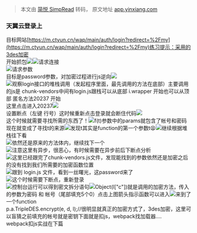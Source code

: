 > 本文由 [简悦 SimpRead](http://ksria.com/simpread/) 转码， 原文地址 [app.yinxiang.com](https://app.yinxiang.com/fx/de0c4841-ddf0-44c7-b21b-ee8ec0768f5f)

### 天翼云登录上

目标网站[https://m.ctyun.cn/wap/main/auth/login?redirect=%2Fmy](https://m.ctyun.cn/wap/main/auth/login?redirect=%2Fmy)练习提示：采用的3des加密  
开始抓包![](https://app.yinxiang.com/FileSharing.action?hash=1/5b0d8af78df7f7cd0bd3dd480c140cbf-20857)![](https://app.yinxiang.com/FileSharing.action?hash=1/f0a3f308723b5c5c9a8f190abad7fbe5-93640)请求连接  
![](https://app.yinxiang.com/FileSharing.action?hash=1/e2f3ffc4f06372120f76237512206b6c-72302)请求参数  
目标是password参数，对加密过程进行js逆向![](https://app.yinxiang.com/FileSharing.action?hash=1/b7107ba26c8a4cc8bcc35d02252cb686-520767)  
![](https://app.yinxiang.com/FileSharing.action?hash=1/56f1e8ddc66596dbc05ef5d23cf3e0a4-496196)观察login接口的堆栈调用（发起程序里面，最先调用的方法在底部）主要调用的js是 chunk-vendors中间有login.js跟栈可以从底部 i.wrapper 开始也可以从顶部 匿名方法20237 开始  
这里点击进入20237![](https://app.yinxiang.com/FileSharing.action?hash=1/2d8b5b3f63554c804b861ecabbc3cb44-271307)  
设置断点（左键 行号）这时候重新点击登录就会断住代码![](https://app.yinxiang.com/FileSharing.action?hash=1/ac50a48c6fa358a6336002984aa8e24f-330247)  
这个时候就需要寻找所需的东西了！![](https://app.yinxiang.com/FileSharing.action?hash=1/1bde491c682504b71d193799b7da6f35-156243)f(t)参数中的params就包含了帐号和密码现在就变成了寻找t的来源![](https://app.yinxiang.com/FileSharing.action?hash=1/3a5e1b00a3c0fc719c01bc0c9a11d666-122628)发现t其实是function的第一个参数t😫![](https://app.yinxiang.com/FileSharing.action?hash=1/c4f847396d6ad5409a1beff232499f53-77158)继续根据堆栈往下看  
![](https://app.yinxiang.com/FileSharing.action?hash=1/0178e7a6d378c6a26c6829cc399ab6b4-261352)依然还是原来的方法体内，继续找下一个  
![](https://app.yinxiang.com/FileSharing.action?hash=1/9f65c3d9ec7cdb951e67faabd761e1a4-310121)注意这里有异步，很恶心，有时候需要在异步前后下断点分析  
![](https://app.yinxiang.com/FileSharing.action?hash=1/a98519c2b1c75e577dabd3e6ba9ef29e-290047)这里已经跟完了chunk-vendors.js文件，发现能找到的参数依然还是加密之后的没有找到我们所需要的加密函数位置  
![](https://app.yinxiang.com/FileSharing.action?hash=1/87df7fbf7f0fcaac241771d98313fefe-263608)跟到 login.js 文件，看到一丝曙光，这password来了  
![](https://app.yinxiang.com/FileSharing.action?hash=1/8294148b44757678065e95fa11f153b8-40592)这个时候需要下断点，重新登录  
![](https://app.yinxiang.com/FileSharing.action?hash=1/3884da52cc1b6f2bddddd671dad74936-21821)控制台运行可以得到密文拆分语句![](https://app.yinxiang.com/FileSharing.action?hash=1/26e10811f8c212b8be089fb985b6ecf2-214939)Object(l["c"])就是调用的加密方法，传入的参数为密码 和 帐号（尾部填充5个0）点击上图箭头指示函数可以进入![](https://app.yinxiang.com/FileSharing.action?hash=1/7b2e31b881c72751b5f9c9c7e75a8db0-222760)来到了一个function  
p.a.TripleDES.encrypt(e, d, l);//很明显就真正的加密方式了，3des加密，这里可以盲猜之前填充的帐号就是密钥下面就是扣js，webpack找加载器....  
webpack扣js实战在下篇